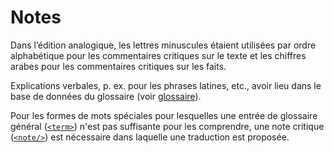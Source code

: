 # Notes

Dans l’édition analogique, les lettres minuscules étaient utilisées
par ordre alphabétique pour les commentaires critiques sur le texte
et les chiffres arabes pour les commentaires critiques sur les faits.

Explications verbales, p. ex. pour les phrases latines, etc., avoir
lieu dans le base de données du glossaire (voir [glossaire](lemmata.fr.md)).

Pour les formes de mots spéciales pour lesquelles une entrée de glossaire
général ([`<term>`](term.fr.md)) n'est pas suffisante pour les comprendre,
une note critique ([`<note/>`](note.fr.md)) est nécessaire dans laquelle
une traduction est proposée.